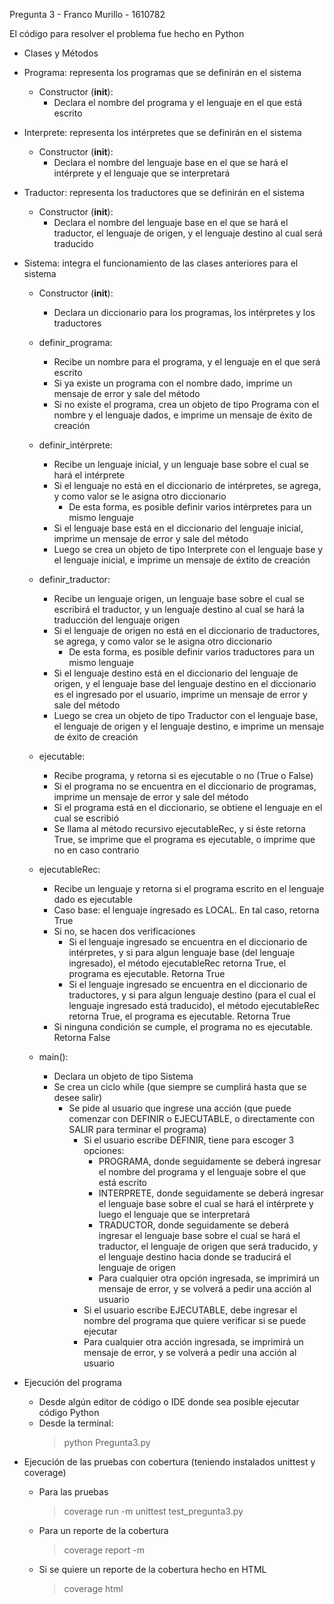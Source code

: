 Pregunta 3 - Franco Murillo - 1610782

El código para resolver el problema fue hecho en Python

* Clases y Métodos

- Programa: representa los programas que se definirán en el sistema
    - Constructor (__init__):
        - Declara el nombre del programa y el lenguaje en el que está escrito

- Interprete: representa los intérpretes que se definirán en el sistema
    - Constructor (__init__):
        - Declara el nombre del lenguaje base en el que se hará el intérprete y el lenguaje que se interpretará

- Traductor: representa los traductores que se definirán en el sistema
    - Constructor (__init__):
        - Declara el nombre del lenguaje base en el que se hará el traductor, el lenguaje de origen, y el lenguaje destino al cual será traducido

- Sistema: integra el funcionamiento de las clases anteriores para el sistema
    - Constructor (__init__):
        - Declara un diccionario para los programas, los intérpretes y los traductores

    - definir_programa:
        - Recibe un nombre para el programa, y el lenguaje en el que será escrito
        - Si ya existe un programa con el nombre dado, imprime un mensaje de error y sale del método
        - Si no existe el programa, crea un objeto de tipo Programa con el nombre y el lenguaje dados, e imprime un mensaje de éxito de creación

    - definir_intérprete: 
        - Recibe un lenguaje inicial, y un lenguaje base sobre el cual se hará el intérprete
        - Si el lenguaje no está en el diccionario de intérpretes, se agrega, y como valor se le asigna otro diccionario
            - De esta forma, es posible definir varios intérpretes para un mismo lenguaje
        - Si el lenguaje base está en el diccionario del lenguaje inicial, imprime un mensaje de error y sale del método
        - Luego se crea un objeto de tipo Interprete con el lenguaje base y el lenguaje inicial, e imprime un mensaje de éxtito de creación

    - definir_traductor:
        - Recibe un lenguaje origen, un lenguaje base sobre el cual se escribirá el traductor, y un lenguaje destino al cual se hará la traducción del lenguaje origen
        - Si el lenguaje de origen no está en el diccionario de traductores, se agrega, y como valor se le asigna otro diccionario
            - De esta forma, es posible definir varios traductores para un mismo lenguaje
        - Si el lenguaje destino está en el diccionario del lenguaje de origen, y el lenguaje base del lenguaje destino en el diccionario es el ingresado por el usuario, imprime un mensaje de error y sale del método
        - Luego se crea un objeto de tipo Traductor con el lenguaje base, el lenguaje de origen y el lenguaje destino, e imprime un mensaje de éxito de creación

    - ejecutable:
        - Recibe programa, y retorna si es ejecutable o no (True o False)
        - Si el programa no se encuentra en el diccionario de programas, imprime un mensaje de error y sale del método
        - Si el programa está en el diccionario, se obtiene el lenguaje en el cual se escribió
        - Se llama al método recursivo ejecutableRec, y si éste retorna True, se imprime que el programa es ejecutable, o imprime que no en caso contrario
    
    - ejecutableRec:
        - Recibe un lenguaje y retorna si el programa escrito en el lenguaje dado es ejecutable 
        - Caso base: el lenguaje ingresado es LOCAL. En tal caso, retorna True
        - Si no, se hacen dos verificaciones
            - Si el lenguaje ingresado se encuentra en el diccionario de intérpretes, y si para algun lenguaje base (del lenguaje ingresado), el método ejecutableRec retorna True, el programa es ejecutable. Retorna True
            - Si el lenguaje ingresado se encuentra en el diccionario de traductores, y si para algun lenguaje destino (para el cual el lenguaje ingresado está traducido), el método ejecutableRec retorna True, el programa es ejecutable. Retorna True
        - Si ninguna condición se cumple, el programa no es ejecutable. Retorna False

    - main():
        - Declara un objeto de tipo Sistema 
        - Se crea un ciclo while (que siempre se cumplirá hasta que se desee salir)
            - Se pide al usuario que ingrese una acción (que puede comenzar con DEFINIR o EJECUTABLE, o directamente con SALIR para terminar el programa)
                - Si el usuario escribe DEFINIR, tiene para escoger 3 opciones:
                    - PROGRAMA, donde seguidamente se deberá ingresar el nombre del programa y el lenguaje sobre el que está escrito
                    - INTERPRETE, donde seguidamente se deberá ingresar el lenguaje base sobre el cual se hará el intérprete y luego el lenguaje que se interpretará
                    - TRADUCTOR, donde seguidamente se deberá ingresar el lenguaje base sobre el cual se hará el traductor, el lenguaje de origen que será traducido, y el lenguaje destino hacia donde se traducirá el lenguaje de origen
                    - Para cualquier otra opción ingresada, se imprimirá un mensaje de error, y se volverá a pedir una acción al usuario
                - Si el usuario escribe EJECUTABLE, debe ingresar el nombre del programa que quiere verificar si se puede ejecutar
                - Para cualquier otra acción ingresada, se imprimirá un mensaje de error, y se volverá a pedir una acción al usuario

* Ejecución del programa
    - Desde algún editor de código o IDE donde sea posible ejecutar código Python
    - Desde la terminal: 
        > python Pregunta3.py

* Ejecución de las pruebas con cobertura (teniendo instalados unittest y coverage)
    - Para las pruebas
        > coverage run -m unittest test_pregunta3.py

    - Para un reporte de la cobertura
        > coverage report -m

    - Si se quiere un reporte de la cobertura hecho en HTML
        > coverage html

